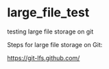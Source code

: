 # large_file_test
testing large file storage on git 

Steps for large file storage on Git:

https://git-lfs.github.com/
